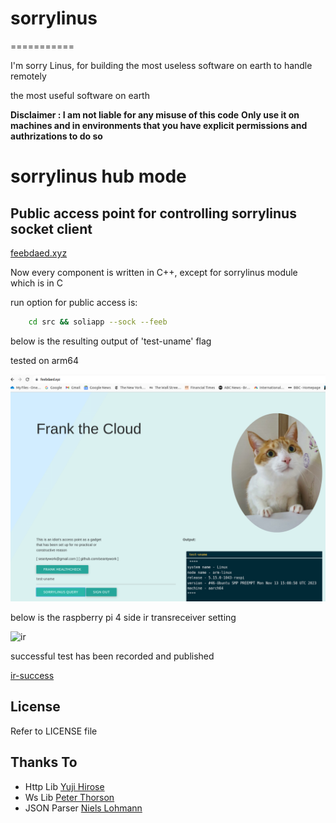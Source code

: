 # sorrylinus

===========


I'm sorry Linus, for building the most useless software on earth to handle remotely

the most useful software on earth

**Disclaimer : I am not liable for any misuse of this code**
**Only use it on machines and in environments that you have explicit permissions and authrizations to do so**

# sorrylinus hub mode
## Public access point for controlling sorrylinus socket client

[feebdaed.xyz](https://feebdaed.xyz)

Now every component is written in C++, except for sorrylinus module\
which is in C

run option for public access is: 

```bash
    cd src && soliapp --sock --feeb
```

below is the resulting output of 'test-uname' flag 

tested on arm64

![result](docs/result-test-uname.png)

below is the raspberry pi 4 side ir transreceiver setting

![ir](docs/rpi-setting.jpg)

successful test has been recorded and published

[ir-success](https://youtube.com/shorts/hcPera-hTdc?feature=share)




License
-------

Refer to LICENSE file

Thanks To
-----------------
- Http Lib
[Yuji Hirose](https://github.com/yhirose/cpp-httplib)
- Ws Lib
[Peter Thorson](https://github.com/zaphoyd/websocketpp)
- JSON Parser
[Niels Lohmann](https://github.com/nlohmann/json)

